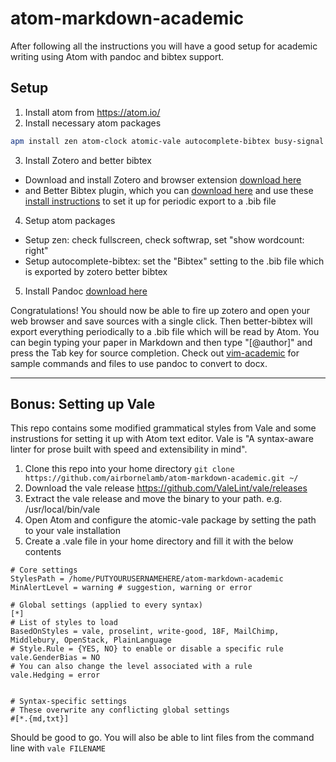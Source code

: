 # atom-markdown-academic

After following all the instructions you will have a good setup for academic writing using Atom with pandoc and bibtex support.

## Setup

1. Install atom from https://atom.io/
2. Install necessary atom packages
  ```bash
  apm install zen atom-clock atomic-vale autocomplete-bibtex busy-signal file-icons intentions linter linter-just-say-no linter-proselint linter-ui-default linter-write-good wordcount
  ```
3. Install Zotero and better bibtex
  + Download and install Zotero and browser extension [download here](https://www.zotero.org/download/)
  + and Better Bibtex plugin, which you can [download here](https://github.com/retorquere/zotero-better-bibtex/releases/) and use these [install instructions](https://github.com/retorquere/zotero-better-bibtex/wiki/Installation) to set it up for periodic export to a .bib file
4. Setup atom packages
  + Setup zen: check fullscreen, check softwrap, set "show wordcount: right"
  + Setup autocomplete-bibtex: set the "Bibtex" setting to the .bib file which is exported by zotero better bibtex
5. Install Pandoc [download here](http://pandoc.org/installing.html)

Congratulations! You should now be able to fire up zotero and open your web browser and save sources with a single click. Then better-bibtex will export everything periodically to a .bib file which will be read by Atom. You can begin typing your paper in Markdown and then type "[@author]" and press the Tab key for source completion. Check out [vim-academic](https://github.com/airbornelamb/vim-academic/blob/master/README.md#conversion) for sample commands and files to use pandoc to convert to docx.

---

## Bonus: Setting up Vale

This repo contains some modified grammatical styles from Vale and some instrustions for setting it up with Atom text editor. Vale is "A syntax-aware linter for prose built with speed and extensibility in mind".

1. Clone this repo into your home directory `git clone https://github.com/airbornelamb/atom-markdown-academic.git ~/`
2. Download the vale release https://github.com/ValeLint/vale/releases
3. Extract the vale release and move the binary to your path. e.g. /usr/local/bin/vale
6. Open Atom and configure the atomic-vale package by setting the path to your vale installation
7. Create a .vale file in your home directory and fill it with the below contents

```
# Core settings
StylesPath = /home/PUTYOURUSERNAMEHERE/atom-markdown-academic
MinAlertLevel = warning # suggestion, warning or error

# Global settings (applied to every syntax)
[*]
# List of styles to load
BasedOnStyles = vale, proselint, write-good, 18F, MailChimp, Middlebury, OpenStack, PlainLanguage
# Style.Rule = {YES, NO} to enable or disable a specific rule
vale.GenderBias = NO
# You can also change the level associated with a rule
vale.Hedging = error


# Syntax-specific settings
# These overwrite any conflicting global settings
#[*.{md,txt}]
```

Should be good to go. You will also be able to lint files from the command line with `vale FILENAME`

